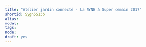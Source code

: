 ```yaml
---
title: "Atelier jardin connecté - La MYNE à Super demain 2017"
shortid: Sygn5S13b
alias: 
model: 
tags: 
node: 
draft: yes
--- 
```

 